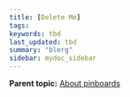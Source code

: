 ```yaml
---
title: [Delete Me]
tags:
keywords: tbd
last_updated: tbd
summary: "blerg"
sidebar: mydoc_sidebar
---
```




**Parent topic:** [About pinboards](../../../pages/end_user_guide/pinboards/about_pinboards.html)
